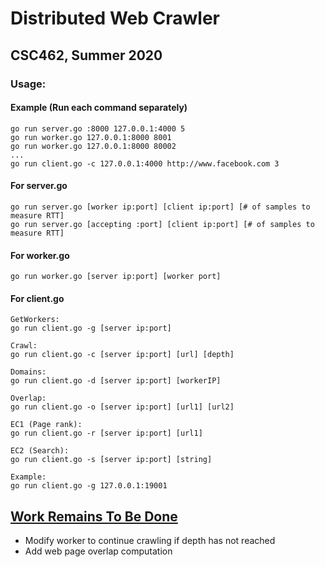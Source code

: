 # Distributed Web Crawler
## CSC462, Summer 2020



### Usage:

#### Example (Run each command separately)
```
go run server.go :8000 127.0.0.1:4000 5
go run worker.go 127.0.0.1:8000 8001
go run worker.go 127.0.0.1:8000 80002
...
go run client.go -c 127.0.0.1:4000 http://www.facebook.com 3
```

#### For server.go
```
go run server.go [worker ip:port] [client ip:port] [# of samples to measure RTT]
go run server.go [accepting :port] [client ip:port] [# of samples to measure RTT]
```

#### For worker.go
```
go run worker.go [server ip:port] [worker port]
```

#### For client.go
```
GetWorkers:
go run client.go -g [server ip:port]

Crawl:
go run client.go -c [server ip:port] [url] [depth]

Domains:
go run client.go -d [server ip:port] [workerIP]

Overlap:
go run client.go -o [server ip:port] [url1] [url2]

EC1 (Page rank):
go run client.go -r [server ip:port] [url1]

EC2 (Search):
go run client.go -s [server ip:port] [string]

Example:
go run client.go -g 127.0.0.1:19001
```

## <u>Work Remains To Be Done</u>
+ Modify worker to continue crawling if depth has not reached
+ Add web page overlap computation

